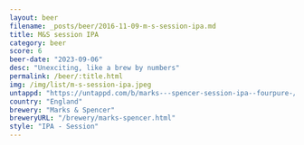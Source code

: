 ```yaml
---
layout: beer
filename: _posts/beer/2016-11-09-m-s-session-ipa.md
title: M&S session IPA
category: beer
score: 6
beer-date: "2023-09-06"
desc: "Unexciting, like a brew by numbers"
permalink: /beer/:title.html
img: /img/list/m-s-session-ipa.jpeg
untappd: "https://untappd.com/b/marks---spencer-session-ipa--fourpure-/4282278"
country: "England"
brewery: "Marks & Spencer"
breweryURL: "/brewery/marks-spencer.html"
style: "IPA - Session"
---
```

